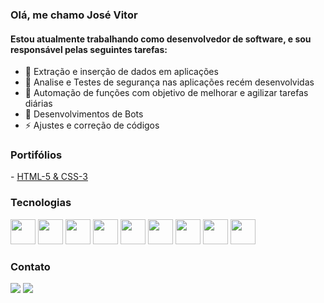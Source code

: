 ### Olá, me chamo José Vitor
<h4>Estou atualmente trabalhando como desenvolvedor de software, e sou responsável pelas seguintes tarefas:</h4>

- 🌱 Extração e inserção de dados em aplicações
- 👯 Analise e Testes de segurança nas aplicações recém desenvolvidas
- 🔭 Automação de funções com objetivo de melhorar e agilizar tarefas diárias
- 💬 Desenvolvimentos de Bots
- ⚡ Ajustes e correção de códigos

### Portifólios
<div>
 - <a href="https://github.com/Vitorpignataro/Projetos-HTML-CSS">HTML-5 & CSS-3</a>
</div>

### Tecnologias
<div>
  <img src="https://cdn.jsdelivr.net/gh/devicons/devicon/icons/javascript/javascript-original.svg"  height="40"/>
  <img src="https://cdn.jsdelivr.net/gh/devicons/devicon/icons/php/php-original.svg" height="40"/>
  <img src="https://cdn.jsdelivr.net/gh/devicons/devicon/icons/python/python-original.svg" height="40"/>
  <img src="https://cdn.jsdelivr.net/gh/devicons/devicon/icons/nodejs/nodejs-original.svg" height="40"/>
  <img src="https://cdn.jsdelivr.net/gh/devicons/devicon/icons/java/java-original.svg" height="40"/>
  <img src="https://cdn.jsdelivr.net/gh/devicons/devicon/icons/mysql/mysql-original-wordmark.svg" height="40"/>
  <img src="https://cdn.jsdelivr.net/gh/devicons/devicon/icons/html5/html5-original.svg" height="40"/>
  <img src="https://cdn.jsdelivr.net/gh/devicons/devicon/icons/css3/css3-original.svg" height="40"/>
  <img src="https://cdn.jsdelivr.net/gh/devicons/devicon/icons/linux/linux-original.svg" height="40"/>
</div>

### Contato
<div> 
  <a href="https://instagram.com/vitor_pignataro" target="_blank"><img src="https://img.shields.io/badge/-Instagram-%23E4405F?style=for-the-badge&logo=instagram&logoColor=white" target="_blank"></a>
<!--   <a href = ""><img src="https://img.shields.io/badge/-Gmail-%23333?style=for-the-badge&logo=gmail&logoColor=white" target="_blank"></a> -->
  <a href="https://www.linkedin.com/in/jos%C3%A9-vitor-alves-pignataro-90a475200" target="_blank"><img src="https://img.shields.io/badge/-LinkedIn-%230077B5?style=for-the-badge&logo=linkedin&logoColor=white" target="_blank"></a> 
</div>


<!--
En:
🔭 I’m currently working on 
- 🌱 I’m currently learning ...
- 👯 I’m looking to collaborate on ...
- 🤔 I’m looking for help with ...
- 💬 Ask me about ...
- 📫 How to reach me: ...
- 😄 Pronouns: ...
- ⚡ Fun fact: ...
-->
